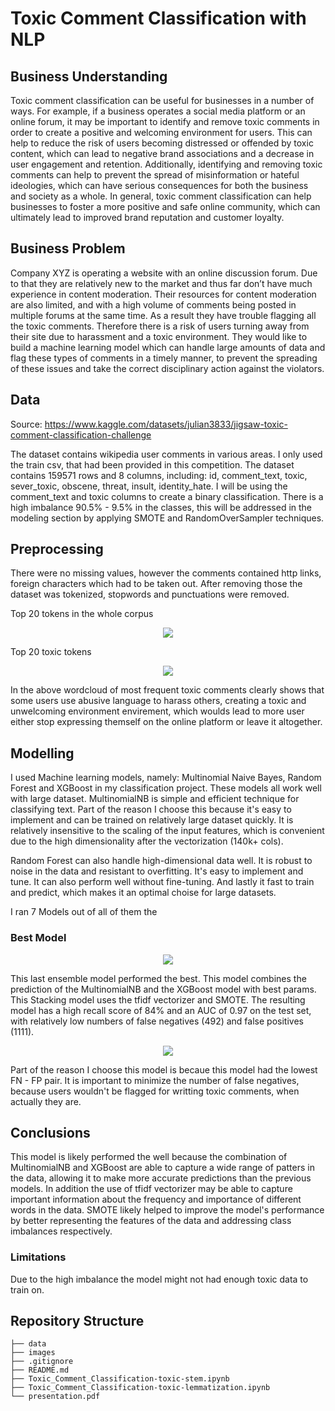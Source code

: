 # Toxic Comment Classification with NLP

## Business Understanding
Toxic comment classification can be useful for businesses in a number of ways. For example, if a business operates a social media platform or an online forum, it may be important to identify and remove toxic comments in order to create a positive and welcoming environment for users. This can help to reduce the risk of users becoming distressed or offended by toxic content, which can lead to negative brand associations and a decrease in user engagement and retention. Additionally, identifying and removing toxic comments can help to prevent the spread of misinformation or hateful ideologies, which can have serious consequences for both the business and society as a whole. In general, toxic comment classification can help businesses to foster a more positive and safe online community, which can ultimately lead to improved brand reputation and customer loyalty.

## Business Problem
Company XYZ is operating a website with an online discussion forum. Due to that they are relatively new to the market and thus far don’t have much experience in content moderation. Their resources for content moderation are also limited, and with a high volume of comments  being posted in multiple forums at the same time. As a result they have trouble flagging all the toxic comments. Therefore there is a risk of users turning away from their site due to harassment and a toxic environment.
They would like to build a machine learning model which can handle large amounts of data and flag these types of comments in a timely manner, to prevent the spreading of these issues and take the correct disciplinary action against the violators.

## Data

Source:
https://www.kaggle.com/datasets/julian3833/jigsaw-toxic-comment-classification-challenge

The dataset contains wikipedia user comments in various areas. I only used the train csv, that had been provided in this competition.
The dataset contains 159571 rows and 8 columns, including: id, comment_text, toxic, sever_toxic, obscene, threat, insult, identity_hate. I will be using the comment_text and toxic columns to create a binary classification.
There is a high imbalance 90.5% - 9.5% in the classes, this will be addressed in the modeling section by applying SMOTE and RandomOverSampler techniques.

## Preprocessing
There were no missing values, however the comments contained http links, foreign characters which had to be taken out.
After removing those the dataset was tokenized, stopwords and punctuations were removed.

Top 20 tokens in the whole corpus
<p align='center'>
  <img src="data/top20_tokens_all.png">
</p>

Top 20 toxic tokens
<p align='center'>
  <img src="data/top20_toxic.png">
</p>
In the above wordcloud of most frequent toxic comments clearly shows that some users use abusive language to harass others, creating a toxic and unwelcoming environment envirement, which woulds lead to more user either stop expressing themself on the online platform or leave it altogether.


## Modelling
I used Machine learning models, namely: Multinomial Naive Bayes, Random Forest and XGBoost in my classification project.
These models all work well with large dataset. MultinomialNB is simple and efficient technique for classifying text. Part of the reason I choose this because it's easy to implement and can be trained on relatively large dataset quickly. It is relatively insensitive to the scaling of the input features, which is convenient due to the high dimensionality after the vectorization (140k+ cols).

Random Forest can also handle high-dimensional data well. It is robust to noise in the data and resistant to overfitting. It's easy to implement and tune. It can also perform well without fine-tuning. And lastly it fast to train and predict, which makes it an optimal choise for large datasets.

I ran 7 Models out of all of them the 

### Best Model

<p align='center'>
  <img src="data/ensemble_auc.png">
</p>
This last ensemble model performed the best. This model combines the prediction of the MultinomialNB and the XGBoost model with best params. This Stacking model uses the tfidf vectorizer and SMOTE. The resulting model has a high recall score of 84% and an AUC of 0.97 on the test set, with relatively low numbers of false negatives (492) and false positives (1111).
<p align='center'>
  <img src="data/matrix.png">
</p>
Part of the reason I choose this model is becaue this model had the lowest FN - FP pair. It is important to minimize the number of false negatives, because users wouldn't be flagged for writting toxic comments, when actually they are.

## Conclusions
This model is likely performed the well because the combination of MultinomialNB and XGBoost are able to capture a wide range of patters in the data, allowing it to make more accurate predictions than the previous models. In addition the use of tfidf vectorizer may be able to capture important information about the frequency and importance of different words in the data. SMOTE likely helped to improve the model's performance by better representing the features of the data and addressing class imbalances respectively.

### Limitations
Due to the high imbalance the model might not had enough toxic data to train on. 

## Repository Structure
```
├── data
├── images
├── .gitignore
├── README.md
├── Toxic_Comment_Classification-toxic-stem.ipynb
├── Toxic_Comment_Classification-toxic-lemmatization.ipynb
└── presentation.pdf
```
